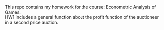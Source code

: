 This repo contains my homework for the course: Econometric Analysis of Games. \
HW1 includes a general function about the profit function of the auctioneer in a second price auction.
